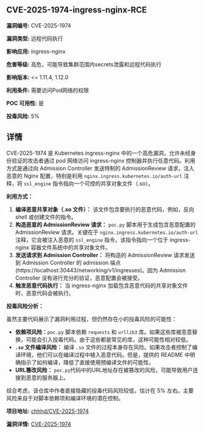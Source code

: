 ## CVE-2025-1974-ingress-nginx-RCE

**漏洞编号:** CVE-2025-1974

**漏洞类型:** 远程代码执行

**影响应用:** ingress-nginx

**危害等级:** 高危，可能导致集群范围内secrets泄露和远程代码执行

**影响版本:** <= 1.11.4, 1.12.0

**利用条件:** 需要访问Pod网络的权限

**POC 可用性:** 是

**投毒风险:** 5%

## 详情

CVE-2025-1974 是 Kubernetes ingress-nginx 中的一个高危漏洞，允许未经身份验证的攻击者通过 pod 网络访问 ingress-nginx 控制器并执行任意代码。利用方式是通过向 Admission Controller 发送特制的 AdmissionReview 请求，注入恶意的 Nginx 配置，特别是利用 `nginx.ingress.kubernetes.io/auth-url` 注释，将 `ssl_engine` 指令指向一个可控的共享对象文件（.so）。

**利用方式：**
1.  **编译恶意共享对象（.so 文件）：** 该文件包含要执行的恶意代码，例如，反向 shell 或创建文件的指令。
2.  **构造恶意的 AdmissionReview 请求：**  `poc.py` 脚本用于生成包含恶意配置的 AdmissionReview 请求。关键在于 `nginx.ingress.kubernetes.io/auth-url` 注释，它会被注入恶意的 `ssl_engine` 指令，该指令指向一个位于 ingress-nginx 容器文件系统中的共享对象文件。
3.  **发送请求到 Admission Controller：**  将构造的 AdmissionReview 请求发送到 Admission Controller 的 admission 端点 (https://localhost:30443/networking/v1/ingresses)。因为 Admission Controller 没有进行充分的验证，恶意配置会被接受。
4.  **触发恶意代码执行：**  当 ingress-nginx 加载包含恶意代码的共享对象文件时，恶意代码会被执行。

**投毒风险分析：**

虽然主要代码展示了漏洞利用过程，但仍然存在小的投毒风险的可能性：

*   **依赖项风险：**`poc.py` 脚本依赖 `requests` 和 `urllib3` 库。如果这些库被恶意替换，可能会引入投毒代码。由于这些都是常见的库，这种可能性相对较低。
*   **`.so` 文件编译风险：** 编译 `.so` 文件的过程本身存在风险。如果攻击者控制了编译环境，他们可以在编译过程中植入恶意代码。但是，提供的 README 中明确指示了如何编译，降低了直接使用预编译文件的可能性。
*   **URL篡改风险：** `poc.py`代码中的URL地址存在被篡改的风险，可能导致用户连接到恶意的服务器上。

综合考虑，该仓库中作者直接隐藏的投毒代码风险较低，估计在 5% 左右。主要风险来自于对脚本依赖项和编译环境的潜在控制。


**项目地址:** [chhhd/CVE-2025-1974](https://github.com/chhhd/CVE-2025-1974)

**漏洞详情:** [CVE-2025-1974](https://nvd.nist.gov/vuln/detail/CVE-2025-1974)